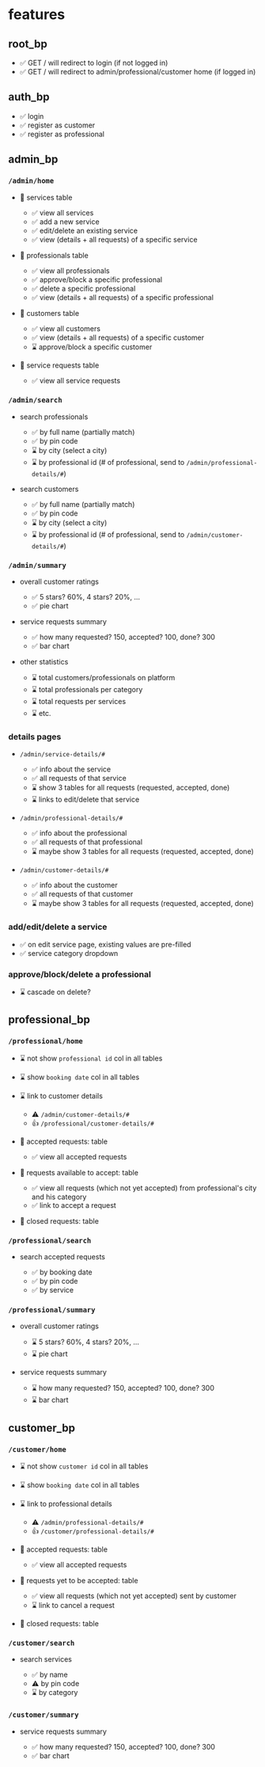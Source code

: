 # features

## root_bp

- ✅ GET / will redirect to login (if not logged in)
- ✅ GET / will redirect to admin/professional/customer home (if logged in)

## auth_bp

- ✅ login
- ✅ register as customer
- ✅ register as professional

## admin_bp

### `/admin/home`

- 📑 services table

  - ✅ view all services
  - ✅ add a new service
  - ✅ edit/delete an existing service
  - ✅ view (details + all requests) of a specific service

- 📑 professionals table

  - ✅ view all professionals
  - ✅ approve/block a specific professional
  - ✅ delete a specific professional
  - ✅ view (details + all requests) of a specific professional

- 📑 customers table

  - ✅ view all customers
  - ✅ view (details + all requests) of a specific customer
  - ⌛ approve/block a specific customer

- 📑 service requests table

  - ✅ view all service requests

### `/admin/search`

- search professionals

  - ✅ by full name (partially match)
  - ✅ by pin code
  - ⌛ by city (select a city)
  - ⌛ by professional id (# of professional, send to `/admin/professional-details/#`)

- search customers

  - ✅ by full name (partially match)
  - ✅ by pin code
  - ⌛ by city (select a city)
  - ⌛ by professional id (# of professional, send to `/admin/customer-details/#`)

### `/admin/summary`

- overall customer ratings

  - ✅ 5 stars? 60%, 4 stars? 20%, ...
  - ✅ pie chart

- service requests summary

  - ✅ how many requested? 150, accepted? 100, done? 300
  - ✅ bar chart

- other statistics

  - ⌛ total customers/professionals on platform
  - ⌛ total professionals per category
  - ⌛ total requests per services
  - ⌛ etc.

### details pages

- `/admin/service-details/#`

  - ✅ info about the service
  - ✅ all requests of that service
  - ⌛ show 3 tables for all requests (requested, accepted, done)
  - ⌛ links to edit/delete that service

- `/admin/professional-details/#`

  - ✅ info about the professional
  - ✅ all requests of that professional
  - ⌛ maybe show 3 tables for all requests (requested, accepted, done)

- `/admin/customer-details/#`

  - ✅ info about the customer
  - ✅ all requests of that customer
  - ⌛ maybe show 3 tables for all requests (requested, accepted, done)

### add/edit/delete a service

- ✅ on edit service page, existing values are pre-filled
- ✅ service category dropdown

### approve/block/delete a professional

- ⌛ cascade on delete?

## professional_bp

### `/professional/home`

- ⌛ not show `professional id` col in all tables

- ⌛ show `booking date` col in all tables

- ⌛ link to customer details

  - ⚠️ `/admin/customer-details/#`
  - 👍 `/professional/customer-details/#`

- 📑 accepted requests: table

  - ✅ view all accepted requests

- 📑 requests available to accept: table

  - ✅ view all requests (which not yet accepted) from professional's city and his category
  - ✅ link to accept a request

- 📑 closed requests: table

### `/professional/search`

- search accepted requests

  - ✅ by booking date
  - ✅ by pin code
  - ✅ by service

### `/professional/summary`

- overall customer ratings

  - ⌛ 5 stars? 60%, 4 stars? 20%, ...
  - ⌛ pie chart

- service requests summary

  - ⌛ how many requested? 150, accepted? 100, done? 300
  - ⌛ bar chart

## customer_bp

### `/customer/home`

- ⌛ not show `customer id` col in all tables

- ⌛ show `booking date` col in all tables

- ⌛ link to professional details

  - ⚠️ `/admin/professional-details/#`
  - 👍 `/customer/professional-details/#`

- 📑 accepted requests: table

  - ✅ view all accepted requests

- 📑 requests yet to be accepted: table

  - ✅ view all requests (which not yet accepted) sent by customer
  - ⌛ link to cancel a request

- 📑 closed requests: table

### `/customer/search`

- search services

  - ✅ by name
  - ⚠️ by pin code
  - ⌛ by category

### `/customer/summary`

- service requests summary

  - ✅ how many requested? 150, accepted? 100, done? 300
  - ✅ bar chart

